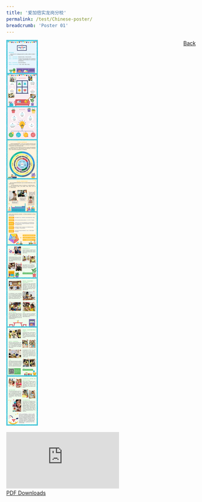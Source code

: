 ```yaml
---
title: '爱加倍实龙岗分校'
permalink: /test/Chinese-poster/
breadcrumb: 'Poster 01'
---
```

<a href="gallery/华文学习展示区-chinese-exhibitions-b/preschool/" style="float:right;">Back</a>
![alt text - Chinese Sessions](/images/AGAPE-Presch-Poster.jpg)
<div class="video-container">
  <iframe src="https://www.youtube.com/embed/d6fmLlW8eoE" frameborder="0" allow="accelerometer; autoplay; encrypted-media; gyroscope; picture-in-picture" allowfullscreen></iframe></div>
<a href="/Sharing-Sessions/01-website-exhibitor-template-pdf.pdf" download>PDF Downloads</a>
